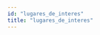 ```yaml
---
id: "lugares_de_interes"
title: "lugares_de_interes"
---
```

<app-chessboard-nav></app-chessboard-nav>
